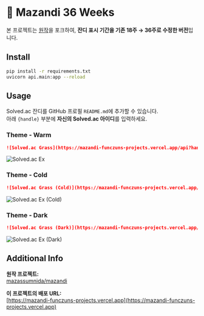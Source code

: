 # 🌱 Mazandi 36 Weeks

본 프로젝트는 [원작](https://github.com/mazassumnida/mazandi)을 포크하여, **잔디 표시 기간을 기존 18주 → 36주로 수정한 버전**입니다.

## Install

```bash
pip install -r requirements.txt
uvicorn api.main:app --reload
```

## Usage

Solved.ac 잔디를 GitHub 프로필 `README.md`에 추가할 수 있습니다.  
아래 `{handle}` 부분에 **자신의 Solved.ac 아이디**를 입력하세요.

### Theme - Warm

```markdown
![Solved.ac Grass](https://mazandi-funczuns-projects.vercel.app/api?handle={handle})
```
![Solved.ac Ex](https://mazandi-funczuns-projects.vercel.app/api?handle=funczun)

### Theme - Cold

```markdown
![Solved.ac Grass (Cold)](https://mazandi-funczuns-projects.vercel.app/api?handle={handle}&theme=cold)
```
![Solved.ac Ex (Cold)](https://mazandi-funczuns-projects.vercel.app/api?handle=funczun&theme=cold)

### Theme - Dark

```markdown
![Solved.ac Grass (Dark)](https://mazandi-funczuns-projects.vercel.app/api?handle={handle}&theme=dark)
```
![Solved.ac Ex (Dark)](https://mazandi-funczuns-projects.vercel.app/api?handle=funczun&theme=dark)

## Additional Info

**원작 프로젝트:**  
[mazassumnida/mazandi](https://github.com/mazassumnida/mazandi)

**이 프로젝트의 배포 URL:**  
[https://mazandi-funczuns-projects.vercel.app](https://mazandi-funczuns-projects.vercel.app)

